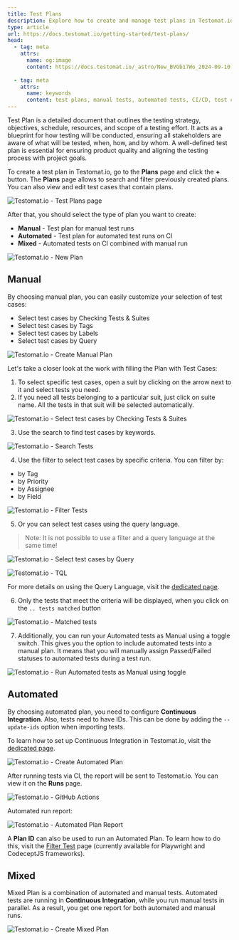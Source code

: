 ```yaml
---
title: Test Plans
description: Explore how to create and manage test plans in Testomat.io. This guide covers manual, automated, and mixed test plans, detailing how to organize test cases, run tests on CI, and combine manual and automated test reports. Learn how to configure Continuous Integration and use filters for efficient test management.
type: article
url: https://docs.testomat.io/getting-started/test-plans/
head:
  - tag: meta
    attrs:
      name: og:image
      content: https://docs.testomat.io/_astro/New_BVGb17Wo_2024-09-10.Csen7x4B_Z3UAOR.webp
      
  - tag: meta
    attrs:
      name: keywords
      content: test plans, manual tests, automated tests, CI/CD, test case management, mixed test plans, continuous integration, QA, Testomat.io, testing strategy, test reports
---
```


Test Plan is a detailed document that outlines the testing strategy, objectives, schedule, resources, and scope of a testing effort. It acts as a blueprint for how testing will be conducted, ensuring all stakeholders are aware of what will be tested, when, how, and by whom. A well-defined test plan is essential for ensuring product quality and aligning the testing process with project goals.

To create a test plan in Testomat.io, go to the **Plans** page and click the **+** button. The **Plans** page allows to search and filter previously created plans. You can also view and edit test cases that contain plans.

![Testomat.io - Test Plans page](./images/New_F3lDOnIP_2024-09-10.png)

After that, you should select the type of plan you want to create:

* **Manual** - Test plan for manual test runs
* **Automated** - Test plan for automated test runs on CI
* **Mixed** - Automated tests on CI combined with manual run

![Testomat.io - New Plan](./images/New_BVGb17Wo_2024-09-10.png)

## Manual

By choosing manual plan, you can easily customize your selection of test cases:

* Select test cases by Checking Tests & Suites
* Select test cases by Tags
* Select test cases by Labels
* Select test cases by Query

![Testomat.io - Create Manual Plan](./images/New_JxL6qSdU_2024-09-10.gif)

Let's take a closer look at the work with filling the Plan with Test Cases:

1. To select specific test cases, open a suit by clicking on the arrow next to it and select tests you need. 
2. If you need all tests belonging to a particular suit, just click on suite name. All the tests in that suit will be selected automatically.

![Testomat.io - Select test cases by Checking Tests & Suites](./images/New_fPk7pQ3N_2024-09-21.png)

3. Use the search to find test cases by keywords.

![Testomat.io - Search Tests](./images/New_ePSOfhbu_2024-09-21.png)

4. Use the filter to select test cases by specific criteria. You can filter by:

* by Tag
* by Priority
* by Assignee
* by Field

![Testomat.io - Filter Tests](./images/New_pQqT2hyj_2024-09-21.png)

5. Or you can select test cases using the query language.

> Note: It is not possible to use a filter and a query language at the same time!

![Testomat.io - Select test cases by Query](./images/New_A920SrRa_2024-09-21.png)

![Testomat.io - TQL](./images/New_KZgeLhRu_2024-09-21.png)

For more details on using the Query Language, visit the [dedicated page](https://docs.testomat.io/usage/query-language/).

6. Only the tests that meet the criteria will be displayed, when you click on the `.. tests matched` button

![Testomat.io - Matched tests](./images/New_gVfndDmF_2024-09-21.png)

7. Additionally, you can run your Automated tests as Manual using a toggle switch. This gives you the option to include automated tests into a manual plan. It means that you will manually assign Passed/Failed statuses to automated tests during a test run.

![Testomat.io - Run Automated tests as Manual using toggle](./images/New_ARLJc69t_2024-09-21.png)

## Automated

By choosing automated plan, you need to configure **Continuous Integration**. Also, tests need to have IDs. This can be done by adding the `--update-ids` option when importing tests.

To learn how to set up Continuous Integration in Testomat.io, visit the [dedicated page](https://docs.testomat.io/usage/continuous-integration/).

![Testomat.io - Create Automated Plan](./images/New_O9I32YCX_2024-09-15.gif)

After running tests via CI, the report will be sent to Testomat.io. You can view it on the **Runs** page.

![Testomat.io - GitHub Actions](./images/New_KoPkaO0N_2024-09-15.png)

Automated run report:

![Testomat.io - Automated Plan Report](./images/New_Q8Cq5xGN_2024-09-15.png)

A **Plan ID** can also be used to run an Automated Plan. To learn how to do this, visit the [Filter Test](https://docs.testomat.io/reference/reporter/pipes/testomatio/#filter-tests) page (currently available for Playwright and CodeceptJS frameworks). 

## Mixed

Mixed Plan is a combination of automated and manual tests. Automated tests are running in **Continuous Integration**, while you run manual tests in parallel. As a result, you get one report for both automated and manual runs.

![Testomat.io - Create Mixed Plan](./images/New_UhbNVumq_2024-09-15.gif)